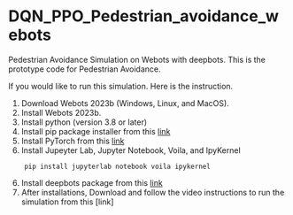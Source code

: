 # DQN_PPO_Pedestrian_avoidance_webots

Pedestrian Avoidance Simulation on Webots with deepbots. This is the prototype code for Pedestrian Avoidance.

If you would like to run this simulation. Here is the instruction.

1. Download Webots 2023b  (Windows, Linux, and MacOS).
2. Install Webots 2023b.
3. Install python (version 3.8 or later)
4. Install pip package installer from this [link](https://pip.pypa.io/en/stable/installation)
5. Install PyTorch from this [link](https://pytorch.org)
6. Install Jupeyter Lab, Jupyter Notebook, Voila, and IpyKernel 
```
    pip install jupyterlab notebook voila ipykernel
```
6. Install deepbots package from this [link](https://github.com/aidudezzz/deepbots?tab=readme-ov-file#install-deepbots)
7. After installations, Download and follow the video instructions to run the simulation from this [link]